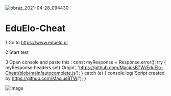 ![obraz_2021-04-28_094430](https://user-images.githubusercontent.com/83064216/116366197-54bee980-a806-11eb-834c-7df9dc64d077.png)
# EduElo-Cheat

1 Go to https://www.eduelo.pl


2 Start test


3 Open console and paste this :
                              const myResponse = Response.error();
try {
  myResponse.headers.set('Origin', 'https://github.com/MaciusBTW/EduElo-Cheat/blob/main/autocomplete.js');
} catch (e) {
  console.log('Script created by https://github.com/MaciusBTW!');
}









![image](https://user-images.githubusercontent.com/83064216/116366217-5a1c3400-a806-11eb-9384-8b9007de23f8.png)
